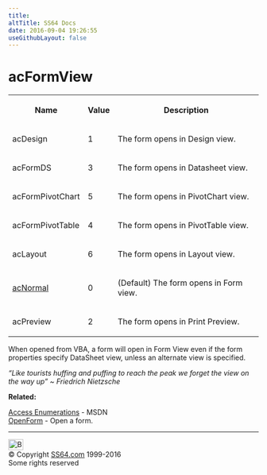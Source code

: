 ```yaml
---
title:
altTitle: SS64 Docs
date: 2016-09-04 19:26:55
useGithubLayout: false
---
```

<!-- #BeginLibraryItem "/Library/head_access.lbi" --><!-- #EndLibraryItem --><h1>acFormView</h1>
<table>
<tbody><tr><th><p>Name</p></th><th><p>Value</p></th><th><p>Description</p></th></tr>
<tr><td><p>acDesign</p></td><td><p>1</p></td><td><p>The form opens in Design view.</p></td></tr>
<tr><td><p>acFormDS</p></td><td><p>3</p></td><td><p>The form opens in Datasheet view.</p></td></tr>
<tr><td><p>acFormPivotChart</p></td><td><p>5</p></td><td><p>The form opens in PivotChart view.</p></td></tr>
<tr><td><p>acFormPivotTable</p></td><td><p>4</p></td><td><p>The form opens in PivotTable view.</p></td></tr>
<tr><td><p>acLayout</p></td><td><p>6</p></td><td><p>The form opens in Layout view.</p></td></tr>
<tr><td><p><u>acNormal</u></p></td><td><p>0</p></td><td><p>(Default) The form opens in Form view.</p></td></tr>
<tr><td><p>acPreview</p></td><td><p>2</p></td><td><p>The form opens in Print Preview.</p></td></tr></tbody></table>
<p>When opened from VBA, a form will open in Form View even if the form properties specify DataSheet view, unless an alternate view is specified. </p>
<p class="quote"><i> “Like tourists huffing and puffing to reach the peak we forget the view on the way up” ~ Friedrich Nietzsche</i></p>
<p><b>Related:</b></p>
<p><a href="http://msdn.microsoft.com/en-us/library/ff841597.aspx">Access Enumerations</a> - MSDN<br>
<a href="openform.html">OpenForm</a> - Open a form.</p><!-- #BeginLibraryItem "/Library/foot_access.lbi" --><p>
<!-- access -->

<hr>
<div id="bl" class="footer"><a href="acformview.html#"><img src="../images/top.png" width="30" height="22" alt="Back to the Top"></a></div>
<div id="br" class="footer, tagline">© Copyright <a href="http://ss64.com/">SS64.com</a> 1999-2016<br>
Some rights reserved</div><!-- #EndLibraryItem -->

